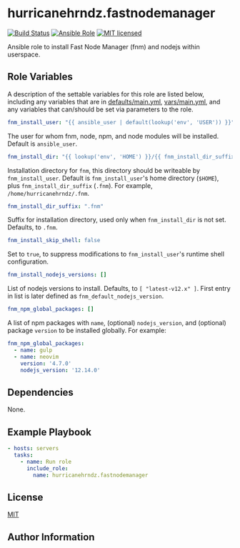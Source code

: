 # hurricanehrndz.fastnodemanager

[![Build Status](https://img.shields.io/travis/hurricanehrndz/ansible-fastnodemanager/master.svg?style=for-the-badge&logo=travis)](https://travis-ci.org/hurricanehrndz/ansible-fastnodemanager)
[![Ansible Role](https://img.shields.io/ansible/role/d/45604?style=for-the-badge)](https://galaxy.ansible.com/hurricanehrndz/fastnodemanager)
[![MIT licensed](https://img.shields.io/badge/license-MIT-blue.svg?style=for-the-badge)](https://raw.githubusercontent.com/hurricanehrndz/ansible-fastnodemanager/master/LICENSE)

Ansible role to install Fast Node Manager (fnm) and nodejs within userspace.

## Role Variables

A description of the settable variables for this role are listed below,
including any variables that are in [defaults/main.yml](defaults/main.yml),
[vars/main.yml](vars/main.yml), and any variables that can/should be set via
parameters to the role.

```yaml
fnm_install_user: "{{ ansible_user | default(lookup('env', 'USER')) }}"
```

The user for whom fnm, node, npm, and node modules will be installed. Default is
`ansible_user`.

```yaml
fnm_install_dir: "{{ lookup('env', 'HOME') }}/{{ fnm_install_dir_suffix }}"
```

Installation directory for `fnm`, this directory should be writeable by
`fnm_install_user`. Default is `fnm_install_user`'s home directory (`$HOME`),
plus `fnm_install_dir_suffix` (`.fnm`). For example,
`/home/hurricanehrndz/.fnm`.

```yaml
fnm_install_dir_suffix: ".fnm"
```

Suffix for installation directory, used only when `fnm_install_dir` is not set.
Defaults, to `.fnm`.

```yaml
fnm_install_skip_shell: false
```

Set to `true`, to suppress modifications to `fnm_install_user`'s runtime
shell configuration.

```yaml
fnm_install_nodejs_versions: []
```

List of nodejs versions to install. Defaults, to `[ "latest-v12.x" ]`. First
entry in list is later defined as `fnm_default_nodejs_version`.

```yaml
fnm_npm_global_packages: []
```

A list of npm packages with `name`, (optional) `nodejs_version`, and (optional)
package `version` to be installed globally. For example:

```yaml
fnm_npm_global_packages:
  - name: gulp
  - name: neovim
    version: '4.7.0'
    nodejs_version: '12.14.0'

```

## Dependencies

None.

## Example Playbook

```yaml
- hosts: servers
  tasks:
    - name: Run role
      include_role:
        name: hurricanehrndz.fastnodemanager
```

## License

[MIT](LICENSE)

## Author Information

